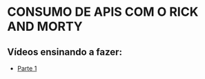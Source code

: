 # CONSUMO DE APIS COM O RICK AND MORTY

## Vídeos ensinando a fazer:

- [Parte 1](https://youtu.be/NJzNc8-KqQI)
